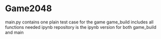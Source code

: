 # Game2048
 main.py contains one plain test case for the game
 game_build includes all functions needed
 ipynb repository is the ipynb version for both game_build and main
